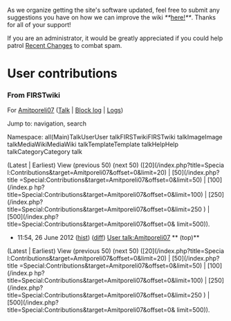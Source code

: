 As we organize getting the site's software updated, feel free to submit any
suggestions you have on how we can improve the wiki
_**_[here!](/index.php/User:Hallry/Suggestions "User:Hallry/Suggestions"
)_**_. Thanks for all of your support!

If you are an administrator, it would be greatly appreciated if you could help
patrol [Recent Changes](/index.php/Special:Recentchanges
"Special:Recentchanges" ) to combat spam.

# User contributions

### From FIRSTwiki

For [Amitporeli07](/index.php?title=User:Amitporeli07&action=edit
"User:Amitporeli07" ) ([Talk](/index.php/User_talk:Amitporeli07 "User
talk:Amitporeli07" ) | [Block
log](/index.php?title=Special:Log&type=block&page=User:Amitporeli07
"Special:Log" ) | [Logs](/index.php?title=Special:Log&user=Amitporeli07
"Special:Log" ))

Jump to: navigation, search

Namespace:  all(Main)TalkUserUser talkFIRSTwikiFIRSTwiki talkImageImage
talkMediaWikiMediaWiki talkTemplateTemplate talkHelpHelp talkCategoryCategory
talk

(Latest | Earliest) View (previous 50) (next 50) ([20](/index.php?title=Specia
l:Contributions&target=Amitporeli07&offset=0&limit=20) | [50](/index.php?title
=Special:Contributions&target=Amitporeli07&offset=0&limit=50) | [100](/index.p
hp?title=Special:Contributions&target=Amitporeli07&offset=0&limit=100) | [250]
(/index.php?title=Special:Contributions&target=Amitporeli07&offset=0&limit=250
) | [500](/index.php?title=Special:Contributions&target=Amitporeli07&offset=0&
limit=500)).

  * 11:54, 26 June 2012 ([hist](/index.php?title=User_talk:Amitporeli07&action=history "User talk:Amitporeli07" )) ([diff](/index.php?title=User_talk:Amitporeli07&diff=prev&oldid=170082 "User talk:Amitporeli07" )) [User talk:Amitporeli07](/index.php/User_talk:Amitporeli07 "User talk:Amitporeli07" ) ** (top)**

(Latest | Earliest) View (previous 50) (next 50) ([20](/index.php?title=Specia
l:Contributions&target=Amitporeli07&offset=0&limit=20) | [50](/index.php?title
=Special:Contributions&target=Amitporeli07&offset=0&limit=50) | [100](/index.p
hp?title=Special:Contributions&target=Amitporeli07&offset=0&limit=100) | [250]
(/index.php?title=Special:Contributions&target=Amitporeli07&offset=0&limit=250
) | [500](/index.php?title=Special:Contributions&target=Amitporeli07&offset=0&
limit=500)).

